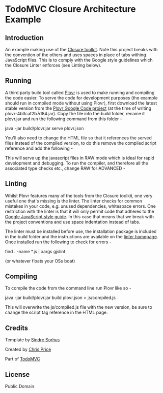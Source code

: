 # TodoMVC Closure Architecture Example

## Introduction

An example making use of the [Closure toolkit](https://developers.google.com/closure/). Note this project breaks with the convention of the others and uses spaces in place of tabs withing JavaScript files. This is to comply with the Google style guidelines which the Closure Linter enforces (see Linting below).

## Running

A third party build tool called [Plovr](http://plovr.com/) is used to make running and compiling the code easier. To serve the code for development purposes (the example should run in compiled mode without using Plovr), first download the latest stable version from the [Plovr Google Code project](http://code.google.com/p/plovr/downloads/list) (at the time of writing plovr-4b3caf2b7d84.jar). Copy the file into the build folder, rename it plovr.jar and run the following command from this folder -

java -jar build/plovr.jar serve plovr.json

You'll also need to change the HTML file so that it references the served files instead of the compiled version, to do this remove the compiled script reference and add the following -

<script type="text/javascript" src="http://localhost:9810/compile?id=todomvc&mode=RAW"></script>

This will serve up the javascript files in RAW mode which is ideal for rapid development and debugging. To run the compiler, and therefore all the associated type checks etc., change RAW for ADVANCED -

<script type="text/javascript" src="http://localhost:9810/compile?id=todomvc&mode=ADVANCED"></script>


## Linting

Whilst Plovr features many of the tools from the Closure toolkit, one very useful one that's missing is the linter. The linter checks for common mistakes in your code, e.g. unused dependencies, whitespace errors. One restriction with the linter is that it will only permit code that adheres to the [Google JavaScript style guide](http://google-styleguide.googlecode.com/svn/trunk/javascriptguide.xml). In this case that means that we break with the project conventions and use space indentation instead of tabs.

The linter must be installed before use, the installation package is included in the build folder and the instructions are available on the [linter homepage](https://developers.google.com/closure/utilities/). Once installed run the following to check for errors -

find . -name *.js | xargs gjslint 

(or whatever floats your OSs boat)

## Compiling

To compile the code from the command line run Plovr like so -

java -jar build/plovr.jar build plovr.json > js/compiled.js

This will overwrite the js/compiled.js file with the new version, be sure to change the script tag reference in the HTML page.

## Credits

Template by [Sindre Sorhus](http://github.com/sindresorhus)

Created by [Chris Price](http://www.scottlogic.co.uk/blog/chris/)

Part of [TodoMVC](http://todomvc.com)

## License

Public Domain